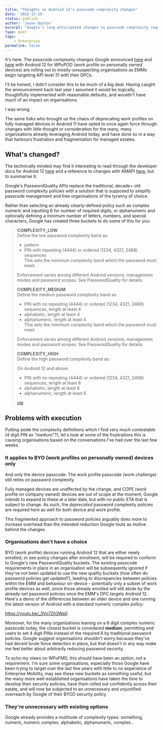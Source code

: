 ```yaml
---
title: "Thoughts on Android 12's passcode complexity changes"
date: '2022-12-19'
status: publish
author: 'Jason Bayton'
excerpt: "Google's long-anticipated changes to passcode complexity requirements for BYOD devices are here, and they're frustrating."
type: post
tags:
    - Enterprise
permalink: false
---
```


It's here. The passcode complexity changes Google announced [here](https://blog.google/products/android-enterprise/android-12-developer-preview/) and [here](https://developer.android.com/work/versions/android-12#work) with Android 12 for WPoPOD (work profile on personally owned devices) are rolling out to mostly-unsuspecting organisations as EMMs begin targeting API level 31 with their DPCs. 

I'll be honest, I didn't consider this to be much of a big deal. Having caught the announcement back last year I assumed it would be logically, thoughtfully implemented with reasonable defaults, and wouldn't have much of an impact on organisations.

I was wrong. 

The same folks who brought us the chaos of deprecating work profiles on fully managed devices in Android 11 have opted to once again force through changes with little thought or consideration for the many, many organisations already leveraging Android today, and have done so in a way that harbours frustration and fragmentation for managed estates.

## What's changed?

The technically minded may find it interesting to read through the developer docs for Android 12 [here](https://developer.android.com/reference/android/app/admin/DevicePolicyManager#setRequiredPasswordComplexity(int)) and a reference to changes with AMAPI [here](https://developers.google.com/android/management/reference/rest/v1/PasswordRequirements#passwordquality), but to summarise it:

Google's PasswordQuality APIs replace the traditional, decade+ old password complexity policies with a solution that is supposed to simplify passcode management and free organisations of the tyranny of choice.

Rather than selecting an already clearly-defined policy such as complex numeric and inputting 6 for number of required digits, or alphanumeric and optionally defining a minimum number of letters, numbers, and special characters, Google has created three buckets to do some of this for you:

> **COMPLEXITY_LOW**  
> Define the low password complexity band as:
> - pattern
> - PIN with repeating (4444) or ordered (1234, 4321, 2468) sequences  
> This sets the minimum complexity band which the password must meet.
> 
> Enforcement varies among different Android versions, management modes and password scopes. See PasswordQuality for details.
> 
> **COMPLEXITY_MEDIUM**  
> Define the medium password complexity band as:
> - PIN with no repeating (4444) or ordered (1234, 4321, 2468) sequences, length at least 4
> - alphabetic, length at least 4
> - alphanumeric, length at least 4  
> This sets the minimum complexity band which the password must meet.
> 
> Enforcement varies among different Android versions, management modes and password scopes. See PasswordQuality for details.
> 
> **COMPLEXITY_HIGH**  
> Define the high password complexity band as:
> 
> On Android 12 and above:
> - PIN with no repeating (4444) or ordered (1234, 4321, 2468) sequences, length at least 8
> - alphabetic, length at least 6
> - alphanumeric, length at least 6
> 
> _[via](https://developers.google.com/android/management/reference/rest/v1/PasswordRequirements#passwordquality)_

## Problems with execution

Putting aside the complexity definitions which I find very much contestable (4 digit PIN as "medium"?), let's look at some of the frustrations this is causing organisations based on the conversations I've had over the last few weeks.

### It applies to BYO (work profiles on personally owned) devices only

And only the device passcode. The work profile passcode (work challenge) still relies on password complexity. 

Fully managed devices are unaffected by the change, and COPE (work profile on company owned) devices are out of scope at the moment; Google intends to expand to these at a later date, but with no public ETA that is subject to change. As such, the _deprecated_ password complexity policies are required here as well for both device and work profile.

This fragmented approach to password policies arguably does more to increase overhead than the intended reduction Google touts as motive behind the changes.

### Organisations don't have a choice

BYO (work profile) devices running Android 12 that are either newly enrolled, or see policy changes after enrolment, will be required to conform to Google's new PasswordQuality buckets. The existing passcode requirements in place in an organisation will be subsequently ignored if they've not been updated to use the new quality buckets (how often do password policies get updated?), leading to discrepancies between policies within the EMM and behaviour on-device - potentially only a subset of work profile devices as well, since those already enrolled will still abide by the already-set password policies once the EMM's DPC targets Android 12. Here's a demo of the differences between an older device and one running the latest version of Android with a standard numeric complex policy: 

https://youtu.be/_3Vo7Zh3Wa0

Moreover, for the many organisations leaning on a 6 digit complex numeric passcode today, the closest bucket is considered **medium**, permitting end users to set 4 digit PINs instead of the required 6 by traditional password policies. Google suggest organisations shouldn't worry because they've had decent brute force detection in place, but that doesn't in any way make me feel better about arbitrarily reducing password security.

To echo my views on WPoFMD, this should have been an _option_, not a requirement. I'm sure some organisations, especially those Google have been trying to target over the last few years with little to no experience of Enterprise Mobility, may see these new buckets as something useful, but the many more well-established organisations have taken the time to develop their security policies, have them rolled out confidently across their estate, and will now be subjected to an unnecessary and unjustified overreach by Google of their BYOD security policy. 

### They're unnecessary with existing options

Google already provides a multitude of complexity types: something, numeric, numeric complex, alphabetic, alphanumeric, complex.. 
